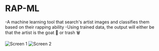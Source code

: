 # RAP-ML
-A machine learning tool that search's artist images and classifies them based on their rapping ability
-Using trained data, the output will either be that the artist is the goat 🐐 or trash 🗑

![Screen 1](screenshot1.png)
![Screen 2](screenshot2.png)

